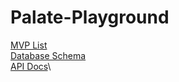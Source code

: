 # Palate-Playground


[MVP List](https://github.com/agabriele73/Palate-Playground/wiki/MVP-List)\
[Database Schema](https://github.com/agabriele73/Palate-Playground/wiki/DBSCHEMA)\
[API Docs](https://github.com/agabriele73/Palate-Playground/wiki/API-Docs)\
